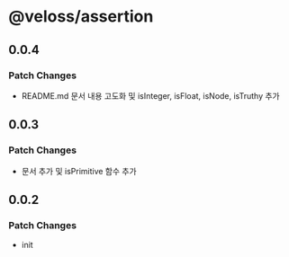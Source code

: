 # @veloss/assertion

## 0.0.4

### Patch Changes

- README.md 문서 내용 고도화 및 isInteger, isFloat, isNode, isTruthy 추가

## 0.0.3

### Patch Changes

- 문서 추가 및 isPrimitive 함수 추가

## 0.0.2

### Patch Changes

- init
